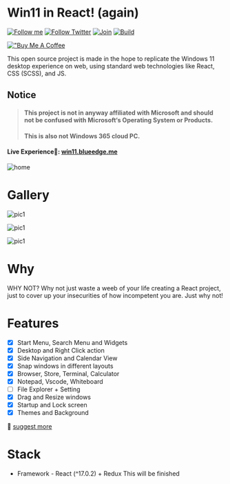 # Win11 in React! (again)

[![Follow me](https://img.shields.io/github/followers/josetzunun?label=follow%20me&style=social)](https://github.com/josetzunun)
[![Follow Twitter](https://img.shields.io/twitter/follow/josetzunun?label=Follow%20me&style=social)](https://twittter.com/RageQuitter10)
[![Join](https://img.shields.io/discord/868499076432408627.svg?label=&logo=discord&logoColor=ffffff&color=7389D8&labelColor=6A7EC2)](https://discord.gg/aG8WbEGQRV)
[![Build](https://github.com/josetzunun/b-r-u-h/actions/workflows/deploy.yml/badge.svg?branch=master)](https://github.com/josetzunun/b-r-u-h/actions/workflows/deploy.yml)

[!["Buy Me A Coffee](https://www.buymeacoffee.com/assets/img/custom_images/orange_img.png)](https://www.buymeacoffee.com/RageQuitter)

This open source project is made in the hope to replicate the Windows 11 desktop experience on web, using standard web technologies like React, CSS (SCSS), and JS.

## Notice
>#### This project is **not in anyway affiliated with Microsoft** and **should not be confused with Microsoft‘s Operating System** or Products.
>#### This is also not Windows 365 cloud PC.


#### Live Experience: [win11.blueedge.me](https://win11.blueedge.me)

![home](./public/img/gallery1.jpg)

# Gallery
![pic1](./public/img/gallery1.jpg)

![pic1](./public/img/gallery2.jpg)

![pic1](./public/img/gallery3.jpg)

# Why

WHY NOT? Why not just waste a weeb of your life creating a React project, just to cover up your insecurities of how incompetent you are. Just why not!

# Features
- [x] Start Menu, Search Menu and Widgets
- [x] Desktop and Right Click action
- [x] Side Navigation and Calendar View
- [x] Snap windows in different layouts
- [x] Browser, Store, Terminal, Calculator
- [x] Notepad, Vscode, Whiteboard
- [ ] File Explorer + Setting
- [x] Drag and Resize windows
- [x] Startup and Lock screen
- [x] Themes and Background

 [suggest more](https://github.com/josetzunun/b-r-u-h/issues/new/choose)

# Stack

- Framework - React (^17.0.2) + Redux
This will be finished
